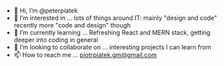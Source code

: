 - 👋 Hi, I’m @peterpiatek
- 👀 I’m interested in ... lots of things around IT: mainly "design and code" recently more "code and design" though 
- 🌱 I’m currently learning ... Refreshing React and MERN stack, getting deeper into coding in general
- 💞️ I’m looking to collaborate on ... interesting projects I can learn from
- 📫 How to reach me ... piotrpiatek.gm@gmail.com

<!---
peterpiatek/peterpiatek is a ✨ special ✨ repository because its `README.md` (this file) appears on your GitHub profile.
You can click the Preview link to take a look at your changes.
--->
